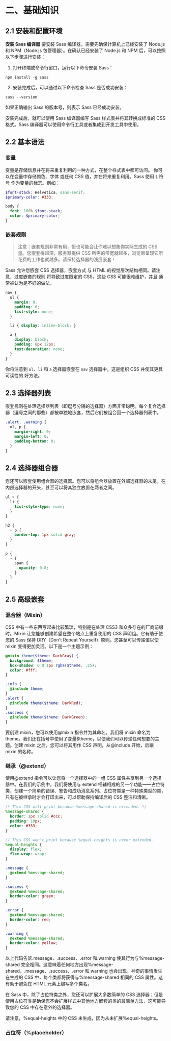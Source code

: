 # 二、基础知识

## 2.1 安装和配置环境

**安装 Sass 编译器**
要安装 Sass 编译器，需要先确保计算机上已经安装了 Node.js 和 NPM（Node.js 包管理器）。在确认已经安装了 Node.js 和 NPM 后，可以按照以下步骤进行安装：

1. 打开终端或命令行窗口，运行以下命令安装 Sass：

```shell
npm install -g sass
```

2. 安装完成后，可以通过以下命令检查 Sass 是否成功安装：

```shell
sass --version
```

如果正确输出 Sass 的版本号，则表示 Sass 已经成功安装。

安装完成后，就可以使用 Sass 编译器编写 Sass 样式表并将其转换成标准的 CSS 格式。Sass 编译器可以使用命令行工具或者集成到开发工具中使用。

## 2.2 基本语法

### 变量

变量是存储信息并在将来重复利用的一种方式，在整个样式表中都可访问。 你可以在变量中存储颜色、字体 或任何 CSS 值，并在将来重复利用。Sass 使用 `$` 符号 作为变量的标志。例如：

```scss
$font-stack: Helvetica, sans-serif;
$primary-color: #333;

body {
  font: 100% $font-stack;
  color: $primary-color;
}
```



### 嵌套规则

> 注意：嵌套规则非常有用，但也可能会让你难以想象你实际生成的 CSS 量。您嵌套得越深，服务器提供 CSS 所需的带宽就越多，浏览器呈现它所花费的工作也就越多。请保持选择器的浅层嵌套！

Sass 允许您嵌套 CSS 选择器，嵌套方式 与 HTML 的视觉层次结构相同。请注意，过度嵌套的规则 将导致过度限定的 CSS，这些 CSS 可能很难维护，并且 通常被认为是不好的做法。

```scss
nav {
  ul {
    margin: 0;
    padding: 0;
    list-style: none;
  }

  li { display: inline-block; }

  a {
    display: block;
    padding: 6px 12px;
    text-decoration: none;
  }
}
```

你将注意到 `ul`、`li` 和 `a` 选择器嵌套在 `nav` 选择器中。这是组织 CSS 并使其更具可读性的 好方法。







## 2.3 选择器列表

嵌套规则在处理选择器列表（即逗号分隔的选择器）方面非常聪明。每个复合选择器（逗号之间的那些）都被单独地嵌套，然后它们被组合回一个选择器列表中。

```scss
.alert, .warning {
  ul, p {
    margin-right: 0;
    margin-left: 0;
    padding-bottom: 0;
  }
}
```

## 2.4 选择器组合器

您还可以嵌套使用组合器的选择器。您可以将组合器放置在外部选择器的末尾，在内部选择器的开头，甚至可以将其独立放置在两者之间。

```scss
ul > {
  li {
    list-style-type: none;
  }
}

h2 {
  + p {
    border-top: 1px solid gray;
  }
}

p {
  ~ {
    span {
      opacity: 0.8;
    }
  }
}
```

## 2.5 高级嵌套



### 混合器（Mixin）

CSS 中有一些东西写起来比较繁琐，特别是在处理 CSS3 和众多存在的厂商前缀时。Mixin 让您能够创建希望在整个站点上重复使用的 CSS 声明组。它有助于使您的 Sass 保持 DRY（Don't Repeat Yourself）原则。您甚至可以传递值以使 mixin 变得更加灵活。以下是一个主题示例：

```scss
@mixin theme($theme: DarkGray) {
  background: $theme;
  box-shadow: 0 0 1px rgba($theme, .25);
  color: #fff;
}

.info {
  @include theme;
}
.alert {
  @include theme($theme: DarkRed);
}
.success {
  @include theme($theme: DarkGreen);
}
```

要创建 mixin，您可以使用@mixin 指令并为其命名。我们将 mixin 命名为 theme。我们还在括号中使用了变量$theme，以便我们可以传递任何想要的主题。创建 mixin 之后，您可以将其用作 CSS 声明，从@include 开始，后跟 mixin 的名称。

### 继承（@extend）

使用@extend 指令可以让您将一个选择器中的一组 CSS 属性共享到另一个选择器中。在我们的示例中，我们将使用与 extend 相辅相成的另一个功能——占位符类，创建一个简单的错误、警告和成功消息系列。占位符类是一种特殊类型的类，只有在被继承时才会打印出来，可以帮助保持编译后的 CSS 整洁和清晰。

```scss
/* This CSS will print because %message-shared is extended. */
%message-shared {
  border: 1px solid #ccc;
  padding: 10px;
  color: #333;
}

// This CSS won't print because %equal-heights is never extended.
%equal-heights {
  display: flex;
  flex-wrap: wrap;
}

.message {
  @extend %message-shared;
}

.success {
  @extend %message-shared;
  border-color: green;
}

.error {
  @extend %message-shared;
  border-color: red;
}

.warning {
  @extend %message-shared;
  border-color: yellow;
}
```

以上代码告诉.message、.success、.error 和.warning 使其行为与%message-shared 完全相同。这意味着任何地方出现%message-shared，.message、.success、.error 和.warning 也会出现。神奇的事情发生在生成的 CSS 中，每个类都将获得与%message-shared 相同的 CSS 属性。这有助于避免在 HTML 元素上编写多个类名。

在 Sass 中，除了占位符类之外，您还可以扩展大多数简单的 CSS 选择器；但是使用占位符类是确保您不会扩展样式中其他地方嵌套的类的最简单方法，这可能导致您的 CSS 中存在意外的选择器。

请注意，%equal-heights 中的 CSS 未生成，因为从未扩展%equal-heights。

### 占位符（%placeholder）
